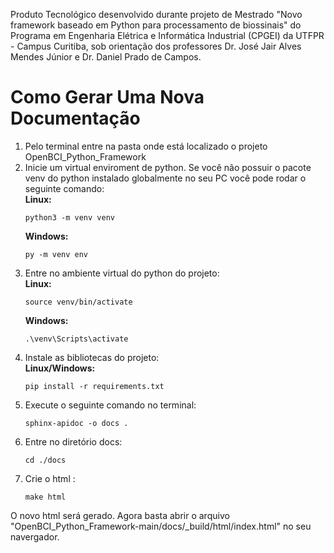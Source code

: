 Produto Tecnológico desenvolvido durante projeto de Mestrado "Novo framework baseado em Python para processamento de biossinais" do Programa em Engenharia Elétrica e Informática Industrial (CPGEI) da UTFPR - Campus Curitiba, sob orientação dos professores Dr. José Jair Alves Mendes Júnior e Dr. Daniel Prado de Campos.

# Como Gerar Uma Nova Documentação

1.  Pelo terminal entre na pasta onde está localizado o projeto OpenBCI_Python_Framework
2.  Inicie um virtual enviroment de python. Se você não possuir o pacote venv do python 
    instalado globalmente no seu PC você pode rodar o seguinte comando:</br>
    <b>Linux:</b> </br>
    ```
    python3 -m venv venv
    ```
    <b>Windows:</b> </br>
    ```
    py -m venv env
    ```
3. Entre no ambiente virtual do python do projeto:</br>
    <b>Linux:</b> </br>
    ```
    source venv/bin/activate
    ```
    <b>Windows:</b> </br>
    ```
    .\venv\Scripts\activate
    ``` 
4. Instale as bibliotecas do projeto:</br>
    <b>Linux/Windows:</b> </br>
    ```
    pip install -r requirements.txt
    ```
5. Execute o seguinte comando no terminal:</br>
    ```
    sphinx-apidoc -o docs .
    ```
6. Entre no diretório docs:
    ```
    cd ./docs 
    ```
7. Crie o html :
    ```
    make html
    ```

O novo html será gerado. Agora basta abrir o arquivo "OpenBCI_Python_Framework-main/docs/_build/html/index.html" no seu navergador.